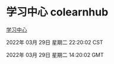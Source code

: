 # 学习中心 colearnhub
[学习中心](http://59.174.25.134:56308/colearnhub/)

2022年 03月 29日 星期二 22:20:02 CST

2022年 03月 29日 星期二 14:20:02 GMT
